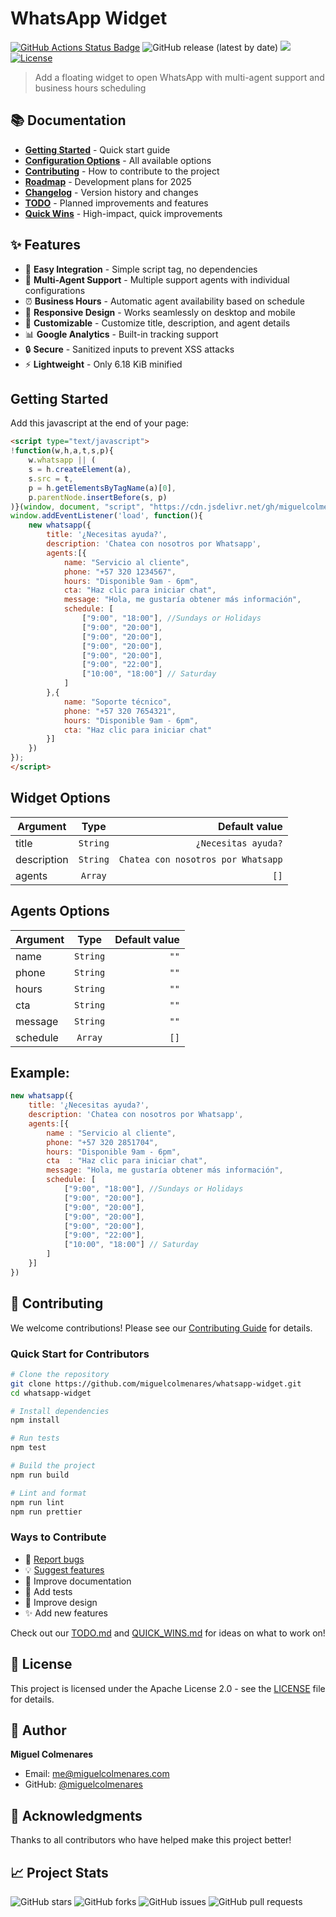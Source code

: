 # WhatsApp Widget

[![GitHub Actions Status Badge](https://github.com/miguelcolmenares/whatsapp-widget/workflows/CodeQL/badge.svg)](https://github.com/miguelcolmenares/whatsapp-widget/actions/workflows/codeql-analysis.yml)
![GitHub release (latest by date)](https://img.shields.io/github/v/release/miguelcolmenares/whatsapp-widget)
[![](https://data.jsdelivr.com/v1/package/gh/miguelcolmenares/whatsapp-widget/badge?style=rounded)](https://www.jsdelivr.com/package/gh/miguelcolmenares/whatsapp-widget)
[![License](https://img.shields.io/badge/License-Apache%202.0-blue.svg)](LICENSE)

> Add a floating widget to open WhatsApp with multi-agent support and business hours scheduling

## 📚 Documentation

- **[Getting Started](#getting-started)** - Quick start guide
- **[Configuration Options](#widget-options)** - All available options
- **[Contributing](CONTRIBUTING.md)** - How to contribute to the project
- **[Roadmap](ROADMAP.md)** - Development plans for 2025
- **[Changelog](CHANGELOG.md)** - Version history and changes
- **[TODO](TODO.md)** - Planned improvements and features
- **[Quick Wins](QUICK_WINS.md)** - High-impact, quick improvements

## ✨ Features

- 🚀 **Easy Integration** - Simple script tag, no dependencies
- 👥 **Multi-Agent Support** - Multiple support agents with individual configurations
- ⏰ **Business Hours** - Automatic agent availability based on schedule
- 📱 **Responsive Design** - Works seamlessly on desktop and mobile
- 🎨 **Customizable** - Customize title, description, and agent details
- 📊 **Google Analytics** - Built-in tracking support
- 🔒 **Secure** - Sanitized inputs to prevent XSS attacks
- ⚡ **Lightweight** - Only 6.18 KiB minified

## Getting Started

Add this javascript at the end of your page:
```html
<script type="text/javascript">
!function(w,h,a,t,s,p){
    w.whatsapp || (
    s = h.createElement(a),
    s.src = t,
    p = h.getElementsByTagName(a)[0],
    p.parentNode.insertBefore(s, p)
)}(window, document, "script", "https://cdn.jsdelivr.net/gh/miguelcolmenares/whatsapp-widget/dist/js/whatsapp-widget.js");
window.addEventListener('load', function(){
    new whatsapp({
        title: '¿Necesitas ayuda?',
        description: 'Chatea con nosotros por Whatsapp',
        agents:[{
            name: "Servicio al cliente",
            phone: "+57 320 1234567",
            hours: "Disponible 9am - 6pm",
            cta: "Haz clic para iniciar chat",
            message: "Hola, me gustaría obtener más información",
            schedule: [
                ["9:00", "18:00"], //Sundays or Holidays
                ["9:00", "20:00"],
                ["9:00", "20:00"],
                ["9:00", "20:00"],
                ["9:00", "20:00"],
                ["9:00", "22:00"],
                ["10:00", "18:00"] // Saturday
            ]
        },{
            name: "Soporte técnico",
            phone: "+57 320 7654321",
            hours: "Disponible 9am - 6pm",
            cta: "Haz clic para iniciar chat"
        }]
    })
});
</script>
```

## Widget Options

| Argument        | Type           | Default value  |
| --------------|:--------:| ---------------------------------:|
| title         | `String` | `¿Necesitas ayuda?`               |
| description   | `String` | `Chatea con nosotros por Whatsapp` |
| agents        | `Array`  | `[]` |

## Agents Options
| Argument      | Type     | Default value  |
| --------------|:--------:| ----:|
| name          | `String` | `""` |
| phone         | `String` | `""` |
| hours         | `String` | `""` |
| cta           | `String` | `""` |
| message       | `String` | `""` |
| schedule      | `Array`  | `[]` |

## Example:
```javascript
new whatsapp({
    title: '¿Necesitas ayuda?',
    description: 'Chatea con nosotros por Whatsapp',
    agents:[{
        name : "Servicio al cliente",
        phone: "+57 320 2851704",
        hours: "Disponible 9am - 6pm",
        cta  : "Haz clic para iniciar chat",
        message: "Hola, me gustaría obtener más información",
        schedule: [
            ["9:00", "18:00"], //Sundays or Holidays
            ["9:00", "20:00"],
            ["9:00", "20:00"],
            ["9:00", "20:00"],
            ["9:00", "20:00"],
            ["9:00", "22:00"],
            ["10:00", "18:00"] // Saturday
        ]
    }]
})
```

## 🤝 Contributing

We welcome contributions! Please see our [Contributing Guide](CONTRIBUTING.md) for details.

### Quick Start for Contributors

```bash
# Clone the repository
git clone https://github.com/miguelcolmenares/whatsapp-widget.git
cd whatsapp-widget

# Install dependencies
npm install

# Run tests
npm test

# Build the project
npm run build

# Lint and format
npm run lint
npm run prettier
```

### Ways to Contribute

- 🐛 [Report bugs](https://github.com/miguelcolmenares/whatsapp-widget/issues/new?template=bug_report.md)
- 💡 [Suggest features](https://github.com/miguelcolmenares/whatsapp-widget/issues/new?template=feature_request.md)
- 📝 Improve documentation
- 🧪 Add tests
- 🎨 Improve design
- ✨ Add new features

Check out our [TODO.md](TODO.md) and [QUICK_WINS.md](QUICK_WINS.md) for ideas on what to work on!

## 📄 License

This project is licensed under the Apache License 2.0 - see the [LICENSE](LICENSE) file for details.

## 👤 Author

**Miguel Colmenares**
- Email: me@miguelcolmenares.com
- GitHub: [@miguelcolmenares](https://github.com/miguelcolmenares)

## 🙏 Acknowledgments

Thanks to all contributors who have helped make this project better!

## 📈 Project Stats

![GitHub stars](https://img.shields.io/github/stars/miguelcolmenares/whatsapp-widget?style=social)
![GitHub forks](https://img.shields.io/github/forks/miguelcolmenares/whatsapp-widget?style=social)
![GitHub issues](https://img.shields.io/github/issues/miguelcolmenares/whatsapp-widget)
![GitHub pull requests](https://img.shields.io/github/issues-pr/miguelcolmenares/whatsapp-widget)
